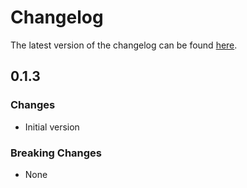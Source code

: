 # Changelog

The latest version of the changelog can be found [here](https://github.com/Azure/bicep-registry-modules/blob/main/avm/ptn/azd/ml-project/CHANGELOG.md).

## 0.1.3

### Changes

- Initial version

### Breaking Changes

- None
